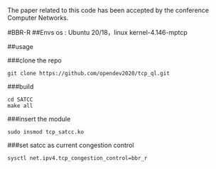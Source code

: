 The paper related to this code has been accepted by the conference Computer Networks.

#BBR-R
##Envs
os : Ubuntu 20/18，linux kernel-4.146-mptcp

##usage

###clone the repo
```
git clone https://github.com/opendev2020/tcp_ql.git
```

###build
```
cd SATCC
make all
```

###insert the module
```
sudo insmod tcp_satcc.ko
```

###set satcc as current congestion control
```
sysctl net.ipv4.tcp_congestion_control=bbr_r
```
